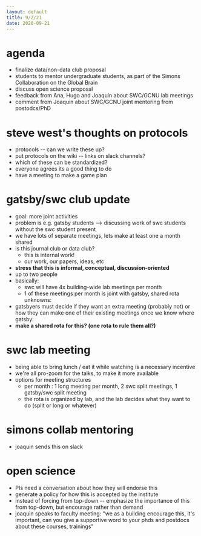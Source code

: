 ```yaml
---
layout: default
title: 9/2/21
date: 2020-09-21
---
```


# agenda 

- finalize data/non-data club proposal
- students to mentor undergraduate students, as part of the Simons Collaboration on the Global Brain
- discuss open science proposal
- feedback from Ana, Hugo and Joaquin about SWC/GCNU lab meetings
- comment from Joaquin about SWC/GCNU joint mentoring from postodcs/PhD

# steve west's thoughts on protocols

- protocols -- can we write these up?
- put protocols on the wiki -- links on slack channels?
- which of these can be standardized?
- everyone agrees its a good thing to do
- have a meeting to make a game plan

# gatsby/swc club update

- goal: more joint activities
- problem is e.g. gatsby students --> discussing work of swc students without the swc student present
- we have lots of separate meetings, lets make at least one a month shared
- is this journal club or data club?
	- this is internal work!
	- our work, our papers, ideas, etc
- **stress that this is informal, conceptual, discussion-oriented**
- up to two people
- basically:
	- swc will have 4x building-wide lab meetings per month
	- 1 of these meetings per month is joint with gatsby, shared rota
unknowns:
- gatsbyers must decide if they want an extra meeting (probably not) or how they can make one of their existing meetings
once we know where gatsby:
- **make a shared rota for this? (one rota to rule them all?)**

# swc lab meeting

- being able to bring lunch / eat it while watching is a necessary incentive
- we're all pro-zoom for the talks, to make it more available
- options for meeting structures
	- per month : 1 long meeting per month, 2 swc split meetings, 1 gatsby/swc split meeting
	- the rota is organized by lab, and the lab decides what they want to do (split or long or whatever)

# simons collab mentoring

- joaquin sends this on slack

# open science

- PIs need a conversation about how they will endorse this
- generate a policy for how this is accepted by the institute
- instead of forcing from top-down -- emphasize the importance of this from top-down, but encourage rather than demand
- joaquin speaks to faculty meeting: "we as a building encourage this, it's important, can you give a supportive word to your phds and postdocs about these courses, trainings"
